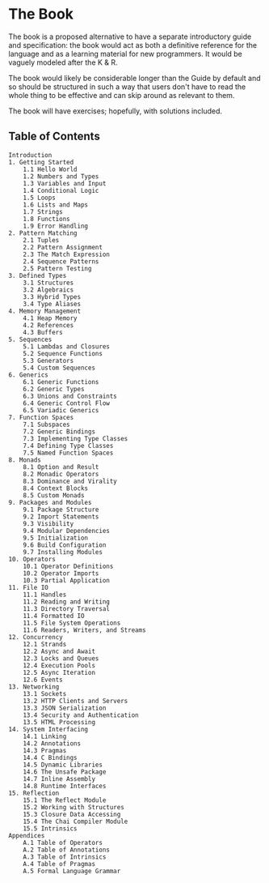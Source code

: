 # The Book
The book is a proposed alternative to have a separate introductory guide and specification: the book would act as both a definitive reference for the language and as a learning material for new programmers.  It would be vaguely modeled after the K & R. 

The book would likely be considerable longer than the Guide by default and so should be structured in such a way that users don't have to read the whole thing to be effective and can skip around as relevant to them.

The book will have exercises; hopefully, with solutions included.

## Table of Contents
```
Introduction
1. Getting Started
	1.1 Hello World
	1.2 Numbers and Types
	1.3 Variables and Input
	1.4 Conditional Logic
	1.5 Loops
	1.6 Lists and Maps
	1.7 Strings
	1.8 Functions
	1.9 Error Handling
2. Pattern Matching
    2.1 Tuples
	2.2 Pattern Assignment
	2.3 The Match Expression
	2.4 Sequence Patterns
	2.5 Pattern Testing
3. Defined Types
	3.1 Structures
	3.2 Algebraics
	3.3 Hybrid Types
	3.4 Type Aliases
4. Memory Management
	4.1 Heap Memory
	4.2 References
	4.3 Buffers
5. Sequences
	5.1 Lambdas and Closures
	5.2 Sequence Functions
	5.3 Generators
	5.4 Custom Sequences
6. Generics 
	6.1 Generic Functions
	6.2 Generic Types
	6.3 Unions and Constraints
	6.4 Generic Control Flow
	6.5 Variadic Generics
7. Function Spaces
	7.1 Subspaces
	7.2 Generic Bindings
	7.3 Implementing Type Classes
	7.4 Defining Type Classes
	7.5 Named Function Spaces
8. Monads
	8.1 Option and Result
	8.2 Monadic Operators
	8.3 Dominance and Virality
	8.4 Context Blocks
	8.5 Custom Monads
9. Packages and Modules
	9.1 Package Structure
	9.2 Import Statements
	9.3 Visibility
	9.4 Modular Dependencies
	9.5 Initialization
	9.6 Build Configuration
	9.7 Installing Modules
10. Operators
	10.1 Operator Definitions
	10.2 Operator Imports
	10.3 Partial Application
11. File IO
	11.1 Handles
	11.2 Reading and Writing
	11.3 Directory Traversal
	11.4 Formatted IO
	11.5 File System Operations
	11.6 Readers, Writers, and Streams
12. Concurrency
	12.1 Strands
	12.2 Async and Await
	12.3 Locks and Queues
	12.4 Execution Pools
	12.5 Async Iteration
	12.6 Events
13. Networking
	13.1 Sockets
	13.2 HTTP Clients and Servers
	13.3 JSON Serialization
	13.4 Security and Authentication
	13.5 HTML Processing
14. System Interfacing
	14.1 Linking
	14.2 Annotations
	14.3 Pragmas
	14.4 C Bindings
	14.5 Dynamic Libraries
	14.6 The Unsafe Package
	14.7 Inline Assembly
	14.8 Runtime Interfaces
15. Reflection
	15.1 The Reflect Module
	15.2 Working with Structures
	15.3 Closure Data Accessing
	15.4 The Chai Compiler Module
	15.5 Intrinsics
Appendices
	A.1 Table of Operators
	A.2 Table of Annotations
	A.3 Table of Intrinsics
	A.4 Table of Pragmas
	A.5 Formal Language Grammar
```
